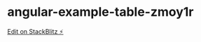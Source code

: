 # angular-example-table-zmoy1r

[Edit on StackBlitz ⚡️](https://stackblitz.com/edit/angular-example-table-zmoy1r)